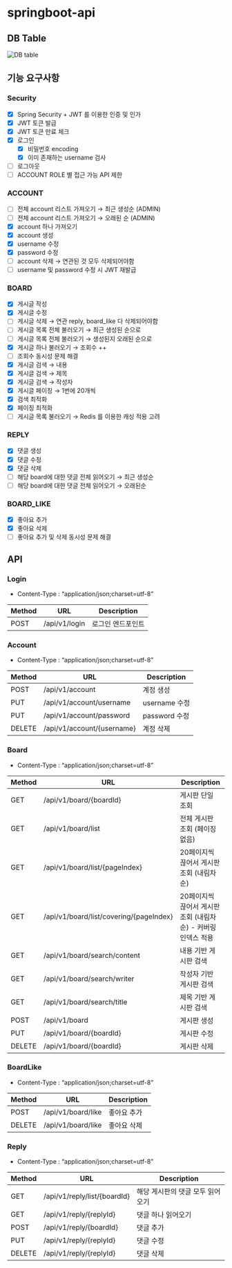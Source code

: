 # springboot-api

## DB Table
![DB table](https://github.com/choijaewon323/springboot-api/assets/46291115/70d6c855-06e4-4744-8d1d-d62c4ae3aa7f)


## 기능 요구사항
### Security

- [x]  Spring Security + JWT 를 이용한 인증 및 인가
- [x]  JWT 토큰 발급
- [x]  JWT 토큰 만료 체크
- [x]  로그인
    - [x]  비밀번호 encoding
    - [x]  이미 존재하는 username 검사
- [ ]  로그아웃
- [ ]  ACCOUNT ROLE 별 접근 가능 API 제한

### ACCOUNT

- [ ]  전체 account 리스트 가져오기 → 최근 생성순 (ADMIN)
- [ ]  전체 account 리스트 가져오기 → 오래된 순 (ADMIN)
- [x]  account 하나 가져오기
- [x]  account 생성
- [x]  username 수정
- [x]  password 수정
- [ ]  account 삭제 → 연관된 것 모두 삭제되어야함
- [ ]  username 및 password 수정 시 JWT 재발급

### BOARD

- [x]  게시글 작성
- [x]  게시글 수정
- [ ]  게시글 삭제 → 연관 reply, board_like 다 삭제되어야함
- [ ]  게시글 목록 전체 불러오기 → 최근 생성된 순으로
- [ ]  게시글 목록 전체 불러오기 → 생성된지 오래된 순으로
- [x]  게시글 하나 불러오기 → 조회수 ++
- [ ]  조회수 동시성 문제 해결
- [x]  게시글 검색 → 내용
- [x]  게시글 검색 → 제목
- [x]  게시글 검색 → 작성자
- [x]  게시글 페이징 → 1번에 20개씩
- [x]  검색 최적화
- [x]  페이징 최적화
- [ ]  게시글 목록 불러오기 → Redis 를 이용한 캐싱 적용 고려

### REPLY

- [x]  댓글 생성
- [x]  댓글 수정
- [x]  댓글 삭제
- [ ]  해당 board에 대한 댓글 전체 읽어오기 → 최근 생성순
- [ ]  해당 board에 대한 댓글 전체 읽어오기 → 오래된순

### BOARD_LIKE

- [x]  좋아요 추가
- [x]  좋아요 삭제
- [ ]  좋아요 추가 및 삭제 동시성 문제 해결

## API
### Login

- Content-Type : “application/json;charset=utf-8”

| Method | URL | Description |
| --- | --- | --- |
| POST | /api/v1/login | 로그인 엔드포인트 |

### Account

- Content-Type : “application/json;charset=utf-8”

| Method | URL | Description |
| --- | --- | --- |
| POST | /api/v1/account | 계정 생성 |
| PUT | /api/v1/account/username | username 수정 |
| PUT | /api/v1/account/password | password 수정 |
| DELETE | /api/v1/account/{username} | 계정 삭제 |

### Board

- Content-Type : “application/json;charset=utf-8”

| Method | URL | Description |
| --- | --- | --- |
| GET | /api/v1/board/{boardId} | 게시판 단일 조회 |
| GET | /api/v1/board/list | 전체 게시판 조회 (페이징 없음) |
| GET | /api/v1/board/list/{pageIndex} | 20페이지씩 끊어서 게시판 조회 (내림차순) |
| GET | /api/v1/board/list/covering/{pageIndex} | 20페이지씩 끊어서 게시판 조회 (내림차순) - 커버링 인덱스 적용 |
| GET | /api/v1/board/search/content | 내용 기반 게시판 검색 |
| GET | /api/v1/board/search/writer | 작성자 기반 게시판 검색 |
| GET | /api/v1/board/search/title | 제목 기반 게시판 검색 |
| POST | /api/v1/board | 게시판 생성 |
| PUT | /api/v1/board/{boardId} | 게시판 수정 |
| DELETE | /api/v1/board/{boardId} | 게시판 삭제 |

### BoardLike

- Content-Type : “application/json;charset=utf-8”

| Method | URL | Description |
| --- | --- | --- |
| POST | /api/v1/board/like | 좋아요 추가 |
| DELETE | /api/v1/board/like | 좋아요 삭제 |

### Reply

- Content-Type : “application/json;charset=utf-8”

| Method | URL | Description |
| --- | --- | --- |
| GET | /api/v1/reply/list/{boardId} | 해당 게시판의 댓글 모두 읽어오기 |
| GET | /api/v1/reply/{replyId} | 댓글 하나 읽어오기 |
| POST | /api/v1/reply/{boardId} | 댓글 추가 |
| PUT | /api/v1/reply/{replyId} | 댓글 수정 |
| DELETE | /api/v1/reply/{replyId} | 댓글 삭제 |

